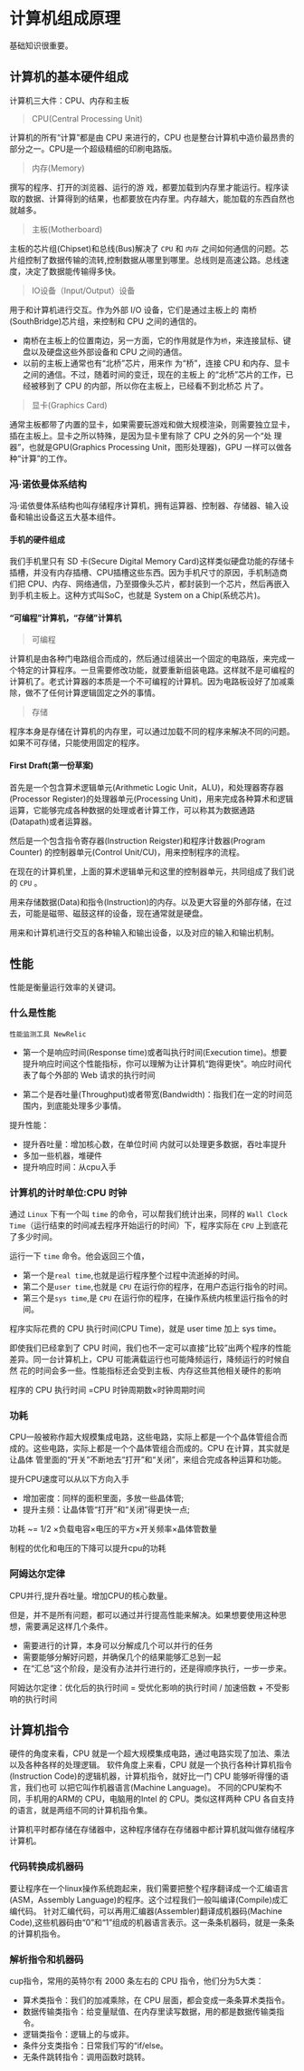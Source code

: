 # 计算机组成原理

基础知识很重要。

## 计算机的基本硬件组成

计算机三大件：CPU、内存和主板

> CPU(Central Processing Unit)

计算机的所有“计算”都是由 CPU 来进行的，CPU 也是整台计算机中造价最昂贵的部分之一。CPU是一个超级精细的印刷电路版。

> 内存(Memory)

撰写的程序、打开的浏览器、运行的游 戏，都要加载到内存里才能运行。程序读取的数据、计算得到的结果，也都要放在内存里。内存越大，能加载的东西自然也就越多。

> 主板(Motherboard)

主板的芯片组(Chipset)和总线(Bus)解决了 `CPU` 和 `内存` 之间如何通信的问题。芯片组控制了数据传输的流转,控制数据从哪里到哪里。总线则是高速公路。总线速度，决定了数据能传输得多快。

> IO设备（Input/Output）设备

用于和计算机进行交互。作为外部 I/O 设备，它们是通过主板上的 南桥(SouthBridge)芯片组，来控制和 CPU 之间的通信的。

- 南桥在主板上的位置南边，另一方面，它的作用就是作为`桥`，来连接鼠标、键盘以及硬盘这些外部设备和 CPU 之间的通信。
- 以前的主板上通常也有“北桥”芯片，用来作 为“桥”，连接 CPU 和内存、显卡之间的通信。不过，随着时间的变迁，现在的主板上 的“北桥”芯片的工作，已经被移到了 CPU 的内部，所以你在主板上，已经看不到北桥芯 片了。

> 显卡(Graphics Card)

通常主板都带了内置的显卡，如果需要玩游戏和做大规模渲染，则需要独立显卡，插在主板上。显卡之所以特殊，是因为显卡里有除了 CPU 之外的另一个“处 理器”，也就是GPU(Graphics Processing Unit，图形处理器)，GPU 一样可以做各 种“计算”的工作。

### 冯·诺依曼体系结构

冯·诺依曼体系结构也叫存储程序计算机，拥有运算器、控制器、存储器、输入设备和输出设备这五大基本组件。

#### 手机的硬件组成

我们手机里只有 SD 卡(Secure Digital Memory Card)这样类似硬盘功能的存储卡插槽，并没有内存插槽、CPU插槽这些东西。因为手机尺寸的原因，手机制造商们把 CPU、内存、网络通信，乃至摄像头芯片，都封装到一个芯片，然后再嵌入到手机主板上。这种方式叫SoC，也就是 System on a Chip(系统芯片)。

#### “可编程”计算机，“存储”计算机

> 可编程

计算机是由各种门电路组合而成的，然后通过组装出一个固定的电路版，来完成一个特定的计算程序。一旦需要修改功能，就要重新组装电路。这样就不是可编程的计算机了。老式计算器的本质是一个不可编程的计算机。因为电路板设好了加减乘除，做不了任何计算逻辑固定之外的事情。

> 存储

程序本身是存储在计算机的内存里，可以通过加载不同的程序来解决不同的问题。如果不可存储，只能使用固定的程序。

#### First Draft(第一份草案)

首先是一个包含算术逻辑单元(Arithmetic Logic Unit，ALU)，和处理器寄存器 (Processor Register)的处理器单元(Processing Unit)，用来完成各种算术和逻辑运算，它能够完成各种数据的处理或者计算工作，可以称其为数据通路 (Datapath)或者运算器。

然后是一个包含指令寄存器(Instruction Reigster)和程序计数器(Program Counter) 的控制器单元(Control Unit/CU)，用来控制程序的流程。

在现在的计算机里，上面的算术逻辑单元和这里的控制器单元，共同组成了我们说的 `CPU` 。

用来存储数据(Data)和指令(Instruction)的内存。以及更大容量的外部存储，在过去，可能是磁带、磁鼓这样的设备，现在通常就是硬盘。

用来和计算机进行交互的各种输入和输出设备，以及对应的输入和输出机制。

## 性能

性能是衡量运行效率的关键词。

### 什么是性能

`性能监测工具 NewRelic`

- 第一个是响应时间(Response time)或者叫执行时间(Execution time)。想要提升响应时间这个性能指标，你可以理解为让计算机“跑得更快”。响应时间代表了每个外部的 Web 请求的执行时间

- 第二个是吞吐量(Throughput)或者带宽(Bandwidth)：指我们在一定的时间范围内，到底能处理多少事情。

提升性能：

- 提升吞吐量：增加核心数，在单位时间 内就可以处理更多数据，吞吐率提升
- 多加一些机器，堆硬件
- 提升响应时间：从cpu入手

### 计算机的计时单位:CPU 时钟

通过 `Linux` 下有一个叫 `time` 的命令，可以帮我们统计出来，同样的 `Wall Clock Time`（运行结束的时间减去程序开始运行的时间）下，程序实际在 `CPU` 上到底花了多少时间。

运行一下 `time` 命令。他会返回三个值，

- 第一个是`real time`,也就是运行程序整个过程中流逝掉的时间。
- 第二个是`user time`,也就是 `CPU` 在运行你的程序，在用户态运行指令的时间。
- 第三个是`sys time`,是 `CPU` 在运行你的程序，在操作系统内核里运行指令的时间。

程序实际花费的 CPU 执行时间(CPU Time)，就是 user time 加上 sys time。

即使我们已经拿到了 CPU 时间，我们也不一定可以直接“比较”出两个程序的性能差异。同一台计算机上，CPU 可能满载运行也可能降频运行，降频运行的时候自然 花的时间会多一些。性能指标还会受到主板、内存这些其他相关硬件的影响

程序的 CPU 执行时间 =CPU 时钟周期数×时钟周期时间

### 功耗

CPU一般被称作超大规模集成电路，这些电路，实际上都是一个个晶体管组合而成的。这些电路，实际上都是一个个晶体管组合而成的。CPU 在计算，其实就是让晶体 管里面的“开关”不断地去“打开”和“关闭”，来组合完成各种运算和功能。

提升CPU速度可以从以下方向入手

- 增加密度：同样的面积里面，多放一些晶体管;
- 提升主频：让晶体管“打开”和“关闭”得更快一点;

功耗 ~= 1/2 ×负载电容×电压的平方×开关频率×晶体管数量

制程的优化和电压的下降可以提升cpu的功耗

### 阿姆达尔定律

CPU并行,提升吞吐量。增加CPU的核心数量。

但是，并不是所有问题，都可以通过并行提高性能来解决。如果想要使用这种思想，需要满足这样几个条件。

- 需要进行的计算，本身可以分解成几个可以并行的任务
- 需要能够分解好问题，并确保几个的结果能够汇总到一起
- 在“汇总”这个阶段，是没有办法并行进行的，还是得顺序执行，一步一步来。

阿姆达尔定律：优化后的执行时间 = 受优化影响的执行时间 / 加速倍数 + 不受影响的执行时间

## 计算机指令

硬件的角度来看，CPU 就是一个超大规模集成电路，通过电路实现了加法、乘法以及各种各样的处理逻辑。
软件角度上来看，CPU 就是一个执行各种计算机指令(Instruction Code)的逻辑机器，计算机指令，就好比一门 CPU 能够听得懂的语言，我们也可 以把它叫作机器语言(Machine Language)。
不同的CPU架构不同，手机用的ARM的 CPU，电脑用的Intel 的 CPU。类似这样两种 CPU 各自支持 的语言，就是两组不同的计算机指令集。

计算机平时都存储在存储器中，这种程序储存在存储器中都计算机就叫做存储程序计算机。

### 代码转换成机器码

要让程序在一个linux操作系统跑起来，我们需要把整个程序翻译成一个汇编语言(ASM，Assembly Language)的程序。这个过程我们一般叫编译(Compile)成汇编代码。
针对汇编代码，可以再用汇编器(Assembler)翻译成机器码(Machine Code),这些机器码由“0”和“1”组成的机器语言表示。这一条条机器码，就是一条条的计算机指令。

### 解析指令和机器码

cup指令，常用的英特尔有 2000 条左右的 CPU 指令，他们分为5大类：

- 算术类指令：我们的加减乘除，在 CPU 层面，都会变成一条条算术类指令。
- 数据传输类指令：给变量赋值、在内存里读写数据，用的都是数据传输类指令。
- 逻辑类指令：逻辑上的与或非。
- 条件分支类指令：日常我们写的“if/else。
- 无条件跳转指令：调用函数时跳转。
